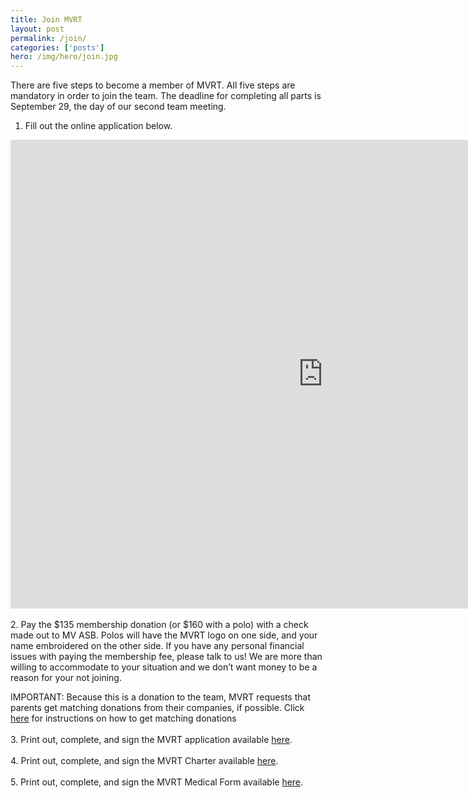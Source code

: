 ```yaml
---
title: Join MVRT
layout: post
permalink: /join/
categories: ['posts']
hero: /img/hero/join.jpg
---
```


There are five steps to become a member of MVRT. All five steps are mandatory
in order to join the team. The deadline for completing all parts is September
29, the day of our second team meeting.

1. Fill out the online application below.
<iframe src="https://docs.google.com/forms/d/10G7WVE4E0MfJQ_5beDLbjjRek3P8H8rHJP_H7sCmQ5c/viewform?embedded=true" width="1000" height="750" frameborder="0" marginheight="0" marginwidth="0">Loading...</iframe>
<br><br>
2. Pay the $135 membership donation (or $160 with a polo) with a check made out to
   MV ASB. Polos will have the MVRT logo on one side, and your name embroidered on
   the other side. If you have any personal financial issues with paying the membership
   fee, please talk to us! We are more than willing to accommodate to your situation
   and we don’t want money to be a reason for your not joining.

   IMPORTANT: Because this is a donation to the team, MVRT requests that parents
   get matching donations from their companies, if possible. Click
   <a href="/join/matching/">here</a>
   for instructions on how to get matching donations
<br><br>
3. Print out, complete, and sign the MVRT application available [here][2].
<br><br>
4. Print out, complete, and sign the MVRT Charter available [here][3].
<br><br>
5. Print out, complete, and sign the MVRT Medical Form available [here][4].

[2]: /join/application.pdf
[3]: /join/charter.pdf
[4]: /join/waiver.pdf
